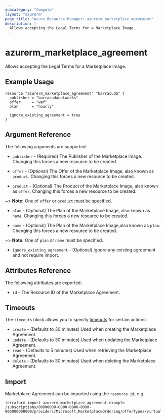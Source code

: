 ```yaml
---
subcategory: "Compute"
layout: "azurerm"
page_title: "Azure Resource Manager: azurerm_marketplace_agreement"
description: |-
  Allows accepting the Legal Terms for a Marketplace Image.
---
```


# azurerm_marketplace_agreement

Allows accepting the Legal Terms for a Marketplace Image.

## Example Usage

```hcl
resource "azurerm_marketplace_agreement" "barracuda" {
  publisher = "barracudanetworks"
  offer     = "waf"
  plan      = "hourly"

  ignore_existing_agreement = true
}
```

## Argument Reference

The following arguments are supported:

* `publisher` - (Required) The Publisher of the Marketplace Image. Changing this forces a new resource to be created.

* `offer` - (Optional) The Offer of the Marketplace Image, also known as `product`. Changing this forces a new resource to be created.

* `product` - (Optional) The Product of the Marketplace Image, also known as `offer`. Changing this forces a new resource to be created.

~> **Note:** One of `offer` or `product` must be specified.

* `plan` - (Optional) The Plan of the Marketplace Image, also known as `name`. Changing this forces a new resource to be created.

* `name` - (Optional) The Plan of the Marketplace Image,also known as `plan`. Changing this forces a new resource to be created.

~> **Note:** One of `plan` or `name` must be specified.

* `ignore_existing_agreement` - (Optional) Ignore any existing agreement and not require import.

## Attributes Reference

The following attributes are exported:

* `id` - The Resource ID of the Marketplace Agreement.

## Timeouts

The `timeouts` block allows you to specify [timeouts](https://www.terraform.io/docs/configuration/resources.html#timeouts) for certain actions:

* `create` - (Defaults to 30 minutes) Used when creating the Marketplace Agreement.
* `update` - (Defaults to 30 minutes) Used when updating the Marketplace Agreement.
* `read` - (Defaults to 5 minutes) Used when retrieving the Marketplace Agreement.
* `delete` - (Defaults to 30 minutes) Used when deleting the Marketplace Agreement.

## Import

Marketplace Agreement can be imported using the `resource id`, e.g.

```shell
terraform import azurerm_marketplace_agreement.example /subscriptions/00000000-0000-0000-0000-000000000000/providers/Microsoft.MarketplaceOrdering/offerTypes/virtualmachine/publishers/publisher1/offers/offer1/plans/plan1/agreements/current
```
